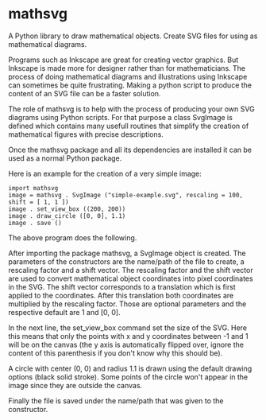 # mathsvg
A  Python library to draw mathematical objects. Create SVG files for using as mathematical diagrams.


Programs such as Inkscape are great for creating vector graphics. But Inkscape is made more for designer rather than for mathematicians. The process of doing mathematical diagrams and illustrations using Inkscape can sometimes be quite frustrating. Making a python script to produce the content of an SVG file can be a faster solution.

The role of mathsvg is to help with the process of producing your own SVG diagrams using Python scripts. For that purpose a class SvgImage is defined which contains many usefull routines that simplify the creation of mathematical figures with precise descriptions.

Once the mathsvg package and all its dependencies are installed it can be used as a normal Python package.

Here is an example for the creation of a very simple image:

    import mathsvg
    image = mathsvg . SvgImage ("simple-example.svg", rescaling = 100, shift = [ 1, 1 ])
    image . set_view_box ((200, 200))
    image . draw_circle ([0, 0], 1.1)
    image . save ()


The above program does the following.

After importing the package mathsvg, a SvgImage object is created. The parameters of the constructors are the name/path of the file to create, a rescaling factor and a shift vector. The rescaling factor and the shift vector are used to convert mathematical object coordinates into pixel coordinates in the SVG. The shift vector corresponds to a translation which is first applied to the coordinates. After this translation both coordinates are multiplied by the rescaling factor. Those are optional parameters and the respective default are 1 and [0, 0].

In the next line, the set_view_box command set the size of the SVG. Here this means that only the points with x and y coordinates between -1 and 1 will be on the canvas (the y axis is automatically flipped over, ignore the content of this parenthesis if you don't know why this should be).

A circle with center (0, 0) and radius 1.1 is drawn using the default drawing options (black solid stroke). Some points of the circle won't appear in the image since they are outside the canvas.

Finally the file is saved under the name/path that was given to the constructor. 


